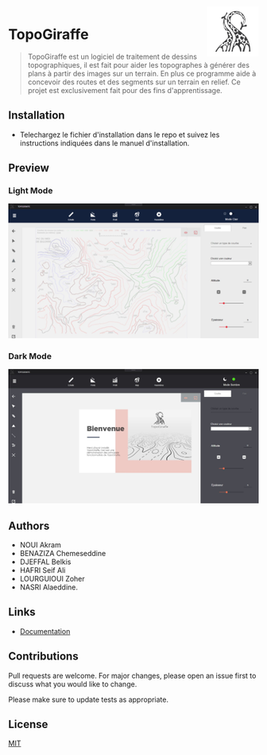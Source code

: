 <img src="Screenshots/logogris.png"  align="right" height="100" />

# TopoGiraffe

>TopoGiraffe est un logiciel de traitement de dessins topographiques, il est fait pour aider les topographes à générer des plans à partir des images sur un terrain. En plus ce programme aide à concevoir des routes et des segments sur un terrain en relief. Ce projet est exclusivement fait pour des fins d'apprentissage.

## Installation

- Telechargez le fichier d'installation dans le repo et suivez les instructions indiquées dans le manuel d'installation.

## Preview
### Light Mode 
![](Screenshots/TopoLight.JPG)
### Dark Mode
![](Screenshots/TopoDark.JPG)


## Authors
- NOUI Akram
- BENAZIZA Chemeseddine 
- DJEFFAL Belkis
- HAFRI Seif Ali 
- LOURGUIOUI Zoher 
- NASRI Alaeddine.

## Links
* [Documentation](https://aimeos.org/docs/TYPO3)

## Contributions

Pull requests are welcome. For major changes, please open an issue first to discuss what you would like to change.

Please make sure to update tests as appropriate.

## License
[MIT](https://choosealicense.com/licenses/mit/)
